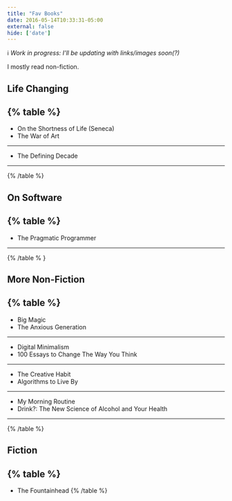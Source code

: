 ```yaml
---
title: "Fav Books"
date: 2016-05-14T10:33:31-05:00
external: false
hide: ['date']
---
```


ℹ️ _Work in progress: I'll be updating with links/images soon(?)_

I mostly read non-fiction.

## Life Changing

{% table %}
---
- On the Shortness of Life (Seneca)
- The War of Art
---
- The Defining Decade
---
{% /table %}

## On Software
{% table %}
---
- The Pragmatic Programmer
---
{% /table % }


## More Non-Fiction

{% table %}
---
- Big Magic
- The Anxious Generation
---
- Digital Minimalism
- 100 Essays to Change The Way You Think
---
- The Creative Habit
- Algorithms to Live By
---
- My Morning Routine
- Drink?: The New Science of Alcohol and Your Health
---
{% /table %}

## Fiction
{% table %}
---
- The Fountainhead
{% /table %}